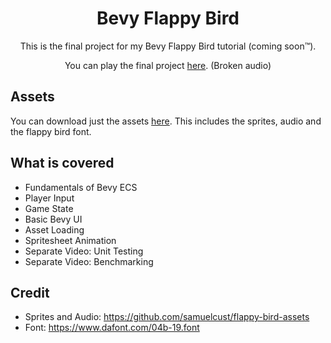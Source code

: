 <div align="center">

# Bevy Flappy Bird

This is the final project for my Bevy Flappy Bird tutorial (coming soon™).

You can play the final project [here](https://liamgallagher737.github.io/bevy_flappy_bird). (Broken audio)

</div>

## Assets

You can download just the assets [here](github_assets/assets.zip). This includes the sprites, audio and the flappy bird font.

## What is covered

- Fundamentals of Bevy ECS
- Player Input
- Game State
- Basic Bevy UI
- Asset Loading
- Spritesheet Animation
- Separate Video: Unit Testing
- Separate Video: Benchmarking

## Credit

- Sprites and Audio: https://github.com/samuelcust/flappy-bird-assets
- Font: https://www.dafont.com/04b-19.font
